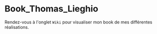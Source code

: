 # Book_Thomas_Lieghio

Rendez-vous à l'onglet ``Wiki`` pour visualiser mon book de mes différentes réalisations.